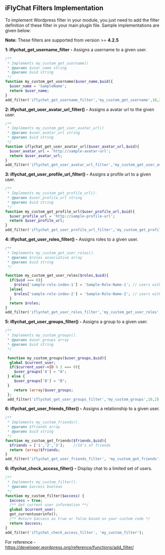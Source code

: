 ## iFlyChat Filters Implementation
To implement Wordpress filter in your module, you just need to add the filter definition of these filter in your main plugin file. Sample implementations are given below:

**Note:** These filters are supported from version >= **4.2.5**

**1: iflychat_get_username_filter -** Assigns a username to a given user.

```php
/**
 * Implements my_custom_get_username()
 * @params $user_name string 
 * @params $uid string 
 */
function my_custom_get_username($user_name,$uid){
  $user_name = 'SampleName';
  return $user_name;
}
add_filter('iflychat_get_username_filter','my_custom_get_username',10,2);
```

**2: iflychat_get_user_avatar_url_filter() -** Assigns a avatar url to the given user.

```php
/**
 * Implements my_custom_get_user_avatar_url()
 * @params $user_avatar_url string 
 * @params $uid string 
 */
function iflychat_get_user_avatar_url($user_avatar_url,$uid){
  $user_avatar_url = 'http://sample-avatar-url';
  return $user_avatar_url;
}
add_filter('iflychat_get_user_avatar_url_filter','my_custom_get_user_avatar_url',10,2);
```
**3: iflychat_get_user_profile_url_filter() -** Assigns a profile url to a given user.

```php
/**
 * Implements my_custom_get_profile_url(). 
 * @params $user_profile_url string 
 * @params $uid string 
 */
function my_custom_get_profile_url($user_profile_url,$uid){
  $user_profile_url = 'http://sample-profile-url';
  return $user_profile_url;
}
add_filter('iflychat_get_user_profile_url_filter','my_custom_get_profile_url',10,2);
```

**4: iflychat_get_user_roles_filter() -** Assigns roles to a given user.

```php
/**
 * Implements my_custom_get_user_roles().
 * @params $roles associative array 
 * @params $uid string 
 */

function my_custom_get_user_roles($roles,$uid){
  if($uid === 0){
    $roles['sample-role-index-1'] = 'Sample-Role-Name-1'; // users with odd user id have Sample-Role-1;
  }else{
    $roles['sample-role-index-2'] = 'Sample-Role-Name-2'; // users with even user id have Sample-Role-2;
  }
  return $roles;
}
add_filter('iflychat_get_user_roles_filter','my_custom_get_user_roles',10,2);
```

**5: iflychat_get_user_groups_filter() -** Assigns a group to a given user.

```php
/**
 * Implements my_custom_groups().
 * @params $user_groups array 
 * @params $uid string 
 */

 function my_custom_groups($user_groups,$uid){
  global $current_user;
  if($current_user->ID % 2 === 0){
    $user_groups['A'] = "A";
 } else {
    $user_groups['B'] = "B";
 }
    return (array)$user_groups;
 };
 add_filter('iflychat_get_user_groups_filter','my_custom_groups',10,2);
```

**6: iflychat_get_user_friends_filter() -** Assigns a relationship to a given user.

```php
/**
 * Implements my_custom_friends().
 * @params $friends array 
 * @params $uid string 
 */
function my_custom_get_friends($friends,$uid){
  $friends = ['1','2','3'];    //Id's of friends
  return (array)$friends;
}
add_filter('iflychat_get_user_friends_filter', 'my_custom_get_friends');
```

**6: iflychat_check_access_filter() -** Display chat to a limited set of users.
```php
/**
 * Implements my_custom_filter().
 * @params $access boolean 
 */
function my_custom_filter($access) {
  $access = true;
  /** Get current user information **/
  global $current_user;
  get_currentuserinfo();
  /** Return $access as true or false based on your custom code */ 
  return $access;
}
add_filter('iflychat_check_access_filter', 'my_custom_filter');
```

For reference - https://developer.wordpress.org/reference/functions/add_filter/
